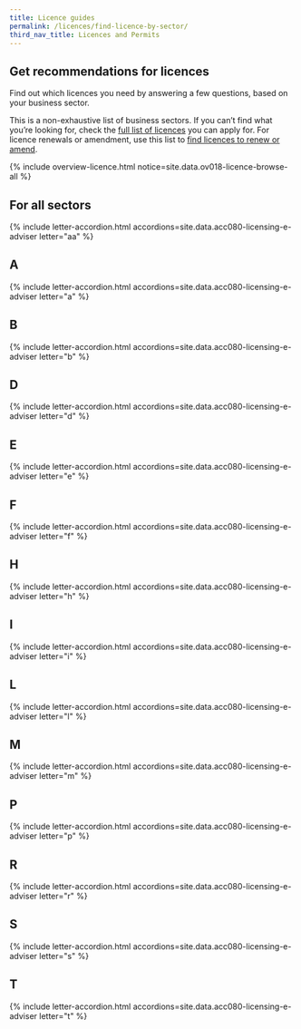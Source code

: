 ```yaml
---
title: Licence guides
permalink: /licences/find-licence-by-sector/
third_nav_title: Licences and Permits
---
```


## Get recommendations for licences

Find out which licences you need by answering a few questions, based on your business sector.

This is a non-exhaustive list of business sectors. If you can’t find what you’re looking for, check the [full list of licences](/licences/find-licence-by-agency/?src=lic_guide_writeup) you can apply for. For licence renewals or amendment, use this list to [find licences to renew or amend](/licences/renew-amend-licence/?src=lic_guide_writeup).

{% include overview-licence.html notice=site.data.ov018-licence-browse-all %}

## For all sectors

{% include letter-accordion.html accordions=site.data.acc080-licensing-e-adviser letter="aa" %}

## A

{% include letter-accordion.html accordions=site.data.acc080-licensing-e-adviser letter="a" %}

## B

{% include letter-accordion.html accordions=site.data.acc080-licensing-e-adviser letter="b" %}

## D

{% include letter-accordion.html accordions=site.data.acc080-licensing-e-adviser letter="d" %}

## E

{% include letter-accordion.html accordions=site.data.acc080-licensing-e-adviser letter="e" %}

## F

{% include letter-accordion.html accordions=site.data.acc080-licensing-e-adviser letter="f" %}

## H

{% include letter-accordion.html accordions=site.data.acc080-licensing-e-adviser letter="h" %}

## I

{% include letter-accordion.html accordions=site.data.acc080-licensing-e-adviser letter="i" %}

## L

{% include letter-accordion.html accordions=site.data.acc080-licensing-e-adviser letter="l" %}

## M

{% include letter-accordion.html accordions=site.data.acc080-licensing-e-adviser letter="m" %}

## P

{% include letter-accordion.html accordions=site.data.acc080-licensing-e-adviser letter="p" %}

## R

{% include letter-accordion.html accordions=site.data.acc080-licensing-e-adviser letter="r" %}

## S

{% include letter-accordion.html accordions=site.data.acc080-licensing-e-adviser letter="s" %}

## T

{% include letter-accordion.html accordions=site.data.acc080-licensing-e-adviser letter="t" %}

<script src="/jquery/jquery.min.js"></script>
<script src="/jquery/bp-menu-new-tab.js"></script>
